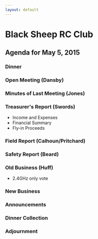 ```yaml
---
layout: default
---
```

# Black Sheep RC Club

## Agenda for May 5, 2015

### Dinner

### Open Meeting (Dansby)

### Minutes of Last Meeting (Jones)

### Treasurer's Report (Swords)

- Income and Expenses
- Financial Summary
- Fly-in Proceeds

### Field Report (Calhoun/Pritchard)

### Safety Report (Beard)

### Old Business (Huff)

- 2.4GHz only vote

### New Business

### Announcements

### Dinner Collection

### Adjournment
